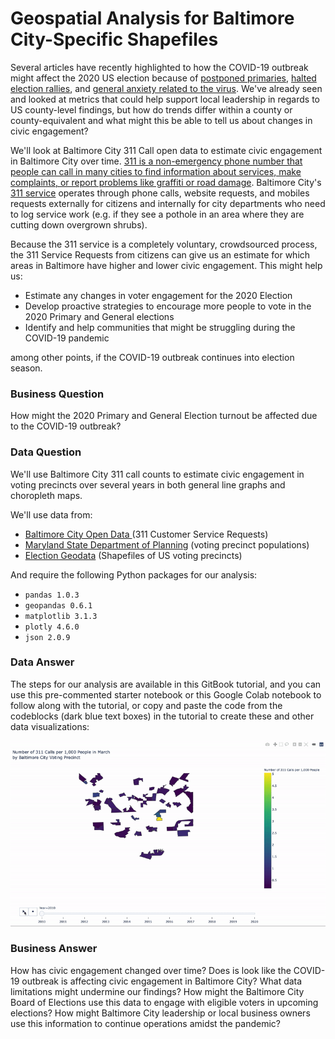 # Geospatial Analysis for Baltimore City-Specific Shapefiles

Several articles have recently highlighted to how the COVID-19 outbreak might affect the 2020 US election because of [postponed primaries](https://www.nytimes.com/article/2020-campaign-primary-calendar-coronavirus.html), [halted election rallies](https://www.npr.org/2020/04/02/825800521/how-the-covid-19-outbreak-is-affecting-the-presidential-campaign), and [general anxiety related to the virus](https://hub.jhu.edu/2020/04/16/covid-19-2020-presidential-election-democratic-primary/). We've already seen and looked at metrics that could help support local leadership in regards to US county-level findings, but how do trends differ within a county or county-equivalent and what might this be able to tell us about changes in civic engagement? 

We'll look at Baltimore City 311 Call open data to estimate civic engagement in Baltimore City over time. [311 is a non-emergency phone number that people can call in many cities to find information about services, make complaints, or report problems like graffiti or road damage](https://www.govtech.com/dc/articles/What-is-311.html). Baltimore City's [311 service](https://balt311.baltimorecity.gov/citizen/servicetypes) operates through phone calls, website requests, and mobiles requests externally for citizens and internally for city departments who need to log service work \(e.g. if they see a pothole in an area where they are cutting down overgrown shrubs\). 

Because the 311 service is a completely voluntary, crowdsourced process, the 311 Service Requests from citizens can give us an estimate for which areas in Baltimore have higher and lower civic engagement. This might help us: 

* Estimate any changes in voter engagement for the 2020 Election
* Develop proactive strategies to encourage more people to vote in the 2020 Primary and General elections 
* Identify and help communities that might be struggling during the COVID-19 pandemic

among other points, if the COVID-19 outbreak continues into election season.  

### Business Question

How might the 2020 Primary and General Election turnout be affected due to the COVID-19 outbreak?

### Data Question

We'll use Baltimore City 311 call counts to estimate civic engagement in voting precincts over several years in both general line graphs and choropleth maps. 

We'll use data from: 

* [Baltimore City Open Data ](https://data.baltimorecity.gov/City-Services/311-Customer-Service-Requests/9agw-sxsr)\(311 Customer Service Requests\)
* [Maryland State Department of Planning](https://planning.maryland.gov/Redistricting/Pages/2010/precinct.aspx) \(voting precinct populations\)
* [Election Geodata](https://github.com/nvkelso/election-geodata) \(Shapefiles of US voting precincts\)

And require the following Python packages for our analysis:

* `pandas 1.0.3`
* `geopandas 0.6.1`
* `matplotlib 3.1.3`
* `plotly 4.6.0`
* `json 2.0.9`

### Data Answer

The steps for our analysis are available in this GitBook tutorial, and you can use this pre-commented starter notebook or this Google Colab notebook to follow along with the tutorial, or copy and paste the code from the codeblocks \(dark blue text boxes\) in the tutorial to create these and other data visualizations:

![](.gitbook/assets/311call_votingprecinct_animation.gif)

### Business Answer

How has civic engagement changed over time? Does is look like the COVID-19 outbreak is affecting civic engagement in Baltimore City? What data limitations might undermine our findings? How might the Baltimore City Board of Elections use this data to engage with eligible voters in upcoming elections? How might Baltimore City leadership or local business owners use this information to continue operations amidst the pandemic?



